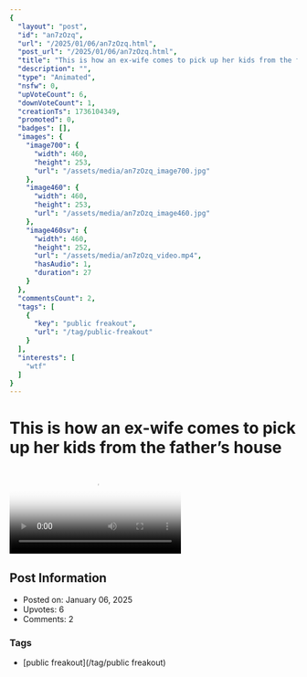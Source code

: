 ```yaml
---
{
  "layout": "post",
  "id": "an7zOzq",
  "url": "/2025/01/06/an7zOzq.html",
  "post_url": "/2025/01/06/an7zOzq.html",
  "title": "This is how an ex-wife comes to pick up her kids from the father’s house",
  "description": "",
  "type": "Animated",
  "nsfw": 0,
  "upVoteCount": 6,
  "downVoteCount": 1,
  "creationTs": 1736104349,
  "promoted": 0,
  "badges": [],
  "images": {
    "image700": {
      "width": 460,
      "height": 253,
      "url": "/assets/media/an7zOzq_image700.jpg"
    },
    "image460": {
      "width": 460,
      "height": 253,
      "url": "/assets/media/an7zOzq_image460.jpg"
    },
    "image460sv": {
      "width": 460,
      "height": 252,
      "url": "/assets/media/an7zOzq_video.mp4",
      "hasAudio": 1,
      "duration": 27
    }
  },
  "commentsCount": 2,
  "tags": [
    {
      "key": "public freakout",
      "url": "/tag/public-freakout"
    }
  ],
  "interests": [
    "wtf"
  ]
}
---
```


# This is how an ex-wife comes to pick up her kids from the father’s house

<video controls playsinline loop poster="/assets/media/an7zOzq_image460.jpg">
  <source src="/assets/media/an7zOzq_video.mp4" type="video/mp4">
  Your browser does not support the video tag.
</video>

## Post Information

- Posted on: January 06, 2025
- Upvotes: 6
- Comments: 2

### Tags

- [public freakout](/tag/public freakout)
